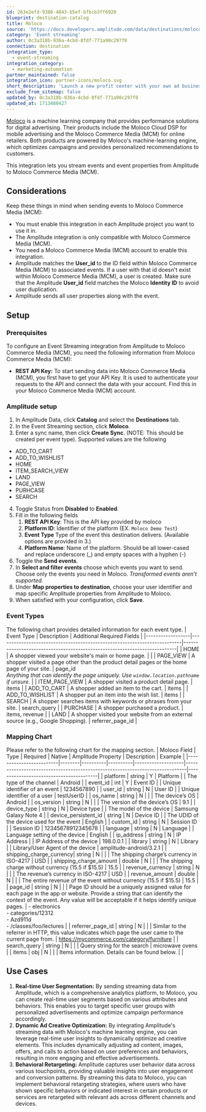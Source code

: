 ```yaml
---
id: 263e2efd-9386-4843-b5ef-bfbcb3ff6920
blueprint: destination-catalog
title: Moloco
source: 'https://docs.developers.amplitude.com/data/destinations/moloco'
category: 'Event streaming'
author: 0c3a318b-936a-4cbd-8fdf-771a90c297f0
connection: destination
integration_type:
  - event-streaming
integration_category:
  - marketing-automation
partner_maintained: false
integration_icon: partner-icons/moloco.svg
short_description: 'Launch a new profit center with your own ad business.'
exclude_from_sitemap: false
updated_by: 0c3a318b-936a-4cbd-8fdf-771a90c297f0
updated_at: 1713480427
---
```


[Moloco](https://www.linkedin.com/company/moloco/) is a machine learning company that provides performance solutions for digital advertising. Their products include the Moloco Cloud DSP for mobile advertising and the Moloco Commerce Media (MCM) for online retailers. Both products are powered by Moloco's machine-learning engine, which optimizes campaigns and provides personalized recommendations to customers.

This integration lets you stream events and event properties from Amplitude to Moloco Commerce Media (MCM).

## Considerations

Keep these things in mind when sending events to Moloco Commerce Media (MCM):

- You must enable this integration in each Amplitude project you want to use it in.
- The Amplitude integration is only compatible with Moloco Commerce Media (MCM). 
- You need a Moloco Commerce Media (MCM) account to enable this integration.
- Amplitude matches the **User_id** to the ID field within Moloco Commerce Media (MCM) to associated events. If a user with that id doesn't exist within Moloco Commerce Media (MCM), a user is created. Make sure that the Amplitude **User_id** field matches the Moloco **Identity ID** to avoid user duplication.
- Amplitude sends all user properties along with the event.

## Setup

### Prerequisites

To configure an Event Streaming integration from Amplitude to Moloco Commerce Media (MCM), you need the following information from Moloco Commerce Media (MCM):

- **REST API Key:** To start sending data into Moloco Commerce Media (MCM), you first have to get your API Key. It is used to authenticate your requests to the API and connect the data with your account. Find this in your Moloco Commerce Media (MCM) account. 

### Amplitude setup

1. In Amplitude Data, click **Catalog** and select the **Destinations** tab.
2. In the Event Streaming section, click **Moloco**.
3. Enter a sync name, then click **Create Sync**. (NOTE: This should be created per event type). Supported values are the following
  - ADD_TO_CART
  - ADD_TO_WISHLIST
  - HOME
  - ITEM_SEARCH_VIEW
  - LAND
  - PAGE_VIEW
  - PURHCASE
  - SEARCH
4. Toggle Status from **Disabled** to **Enabled**.
5. Fill in the following fields
    1. **REST API Key**: This is the API key provided by moloco
    2. **Platform ID**: Identifier of the platform (EX. `Moloco Demo Test`)
    3. **Event Type** Type of the event this destination delivers. (Available options are provided in 3.)
    4. **Platform Name**: Name of the platform. Should be all lower-cased and replace underscore (_) and empty spaces with a hyphen (-)
6. Toggle the **Send events**.
7. In **Select and filter events** choose which events you want to send. Choose only the events you need in Moloco. *Transformed events aren't supported.*
8. Under **Map properties to destination**, choose your user identifier and map specific Amplitude properties from Amplitude to Moloco.
9. When satisfied with your configuration, click **Save**.

### Event Types
The following chart provides detailed information for each event type.
| Event Type       | Description                                                              | Additional Required Fields                                                 |
|------------------|--------------------------------------------------------------------------|---------------------------------------------------------------------------|
| HOME             | A shopper viewed your website's main or home page.                       |                                                                           |
| PAGE_VIEW        | A shopper visited a page other than the product detail pages or the home page of your site. | page_id <br> *Anything that can identify the page uniquely. Use `window.location.pathname` if unsure.* |
| ITEM_PAGE_VIEW   | A shopper visited a product detail page.                                 | items                                                                     |
| ADD_TO_CART      | A shopper added an item to the cart.                                     | items                                                                     |
| ADD_TO_WISHLIST  | A shopper put an item into the wish list.                                | items                                                                     |
| SEARCH           | A shopper searches items with keywords or phrases from your site.        | search_query                                                              |
| PURCHASE         | A shopper purchased a product.                                           | items, revenue                                                            |
| LAND             | A shopper visited your website from an external source (e.g., Google Shopping). | referrer_page_id                                                       |

### Mapping Chart
Please refer to the following chart for the mapping section.
| Moloco Field            | Type   | Required | Native   | Amplitude Property | Description                                                                  | Example                                 |
|-------------------------|--------|----------|----------|--------------------|------------------------------------------------------------------------------|-----------------------------------------|
| platform                | string | Y        | Platform |                    | The type of the channel                                                     | Android                                 |
| event_id                | int    | Y        | Event ID |                    | Unique identifier of an event                                               | 1234567890                              |
| user_id                 | string | N        | User ID  |                    | Unique identifier of a user                                                 | testUserID                              |
| os_name                 | string | N        |          |                    | The device’s OS                                                             | Android                                 |
| os_version              | string | N        |          |                    | The version of the device’s OS                                              | 9.1                                     |
| device_type             | string | N        | Device type |               | The model of the device                                                     | Samsung Galaxy Note 4                   |
| device_persistent_id    | string | N        | Device ID |                    | The UDID of the device used for the event                                   | English                                 |
| custom_id               | string | N        | Session ID |                  | Session ID                                                                  | 12345678912345678                       |
| language                | string | N        | Language  |                   | Language setting of the device                                              | English                                 |
| ip_address              | string | N        | IP Address |                  | IP Address of the device                                                    | 198.0.0.1                               |
| library                 | string | N        | Library   |                   | Library/User Agent of the device                                            | amplitude-android/3.2.1                 |
| shipping_charge_currency| string | N        |          |                    | The shipping charge’s currency in ISO-4217                                  | USD                                     |
| shipping_charge_amount  | double | N        |          |                    | The shipping charge without currency (15.5 if $15.5)                        | 15.5                                    |
| revenue_currency        | string | N        |          |                    | The revenue’s currency in ISO-4217                                          | USD                                     |
| revenue_amount          | double | N        |          |                    | The entire revenue of the event without currency (15.5 if $15.5)            | 15.5                                    |
| page_id                 | string | N        |          |                    | Page ID should be a uniquely assigned value for each page in the app or website. Provide a string that can identify the context of the event. Any value will be acceptable if it helps identify unique pages. | - electronics <br> - categories/12312 <br> - Azd911d <br> - /classes/foo/lectures |
| referrer_page_id        | string | N        |          |                    | Similar to the referrer in HTTP, this value indicates which page the user came to the current page from. | https://mycommerce.com/category/furniture |
| search_query            | string | N        |          |                    | Query string for the search                                                 | microwave ovens                         |
| items                   | obj    | N        |          |                    | Items information. Details can be found below.                              |                                         |

## Use Cases

1. **Real-time User Segmentation:** By sending streaming data from Amplitude, which is a comprehensive analytics platform, to Moloco, you can create real-time user segments based on various attributes and behaviors. This enables you to target specific user groups with personalized advertisements and optimize campaign performance accordingly.
2. **Dynamic Ad Creative Optimization:** By integrating Amplitude's streaming data with Moloco's machine learning engine, you can leverage real-time user insights to dynamically optimize ad creative elements. This includes dynamically adjusting ad content, images, offers, and calls to action based on user preferences and behaviors, resulting in more engaging and effective advertisements.
3. **Behavioral Retargeting:** Amplitude captures user behavior data across various touchpoints, providing valuable insights into user engagement and conversion patterns. By streaming this data to Moloco, you can implement behavioral retargeting strategies, where users who have shown specific behaviors or indicated interest in certain products or services are retargeted with relevant ads across different channels and devices.
